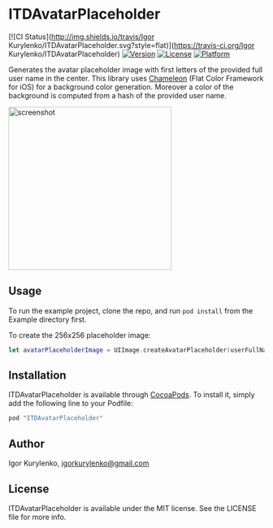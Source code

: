 # ITDAvatarPlaceholder

[![CI Status](http://img.shields.io/travis/Igor Kurylenko/ITDAvatarPlaceholder.svg?style=flat)](https://travis-ci.org/Igor Kurylenko/ITDAvatarPlaceholder)
[![Version](https://img.shields.io/cocoapods/v/ITDAvatarPlaceholder.svg?style=flat)](http://cocoapods.org/pods/ITDAvatarPlaceholder)
[![License](https://img.shields.io/cocoapods/l/ITDAvatarPlaceholder.svg?style=flat)](http://cocoapods.org/pods/ITDAvatarPlaceholder)
[![Platform](https://img.shields.io/cocoapods/p/ITDAvatarPlaceholder.svg?style=flat)](http://cocoapods.org/pods/ITDAvatarPlaceholder)

Generates the avatar placeholder image with first letters of the provided full user name in the center.
This library uses [Chameleon](https://github.com/ViccAlexander/Chameleon) (Flat Color Framework for iOS) for
a background color generation. Moreover a color of the background is computed from a hash of the provided 
user name.

<img src="https://cloud.githubusercontent.com/assets/5755524/14276343/fd81935c-fb26-11e5-8e6e-5144092066af.jpg" width="321px" alt="screenshot"/>


## Usage

To run the example project, clone the repo, and run `pod install` from the Example directory first.

To create the 256x256 placeholder image:

```swift
let avatarPlaceholderImage = UIImage.createAvatarPlaceholder(userFullName: "Erlich Bachman", placeholderSize: CGSizeMake(256, 256))
```


## Installation

ITDAvatarPlaceholder is available through [CocoaPods](http://cocoapods.org). To install
it, simply add the following line to your Podfile:

```ruby
pod "ITDAvatarPlaceholder"
```

## Author

Igor Kurylenko, igorkurylenko@gmail.com

## License

ITDAvatarPlaceholder is available under the MIT license. See the LICENSE file for more info.
